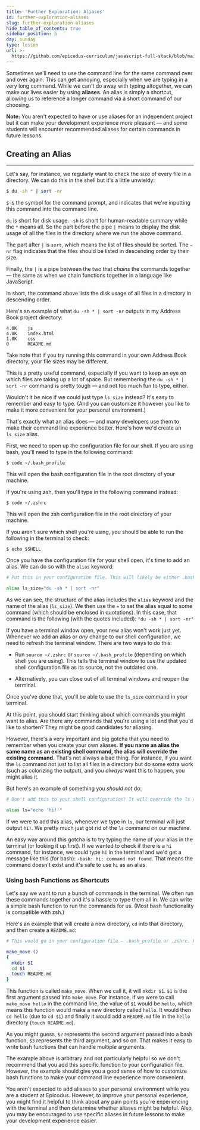 ```yaml
---
title: 'Further Exploration: Aliases'
id: further-exploration-aliases
slug: further-exploration-aliases
hide_table_of_contents: true
sidebar_position: 5
day: sunday
type: lesson
url: >-
  https://github.com/epicodus-curriculum/javascript-full-stack/blob/main/3e_using_aliases.md
---
```


Sometimes we'll need to use the command line for the same command over and over again. This can get annoying, especially when we are typing in a very long command. While we can't do away with typing altogether, we can make our lives easier by using **aliases**. An alias is simply a shortcut, allowing us to reference a longer command via a short command of our choosing.

**Note:** You aren't expected to have or use aliases for an independent project but it can make your development experience more pleasant — and some students will encounter recommended aliases for certain commands in future lessons.

## Creating an Alias
---

Let's say, for instance, we regularly want to check the size of every file in a directory. We can do this in the shell but it's a little unwieldy:

```bash
$ du -sh * | sort -nr
```

`$` is the symbol for the command prompt, and indicates that we're  inputting this command into the command line.

`du` is short for disk usage. `-sh` is short for human-readable summary while the `*` means all. So the part before the pipe `|` means to display the disk usage of all the files in the directory where we run the above command.

The part after `|` is `sort`, which means the list of files should be sorted. The `-nr` flag indicates that the files should be listed in descending order by their size.

Finally, the `|` is a pipe between the two that _chains_ the commands together — the same as when we chain functions together in a language like JavaScript.

In short, the command above lists the disk usage of all files in a directory in descending order.

Here's an example of what `du -sh * | sort -nr` outputs in my Address Book project directory:

```
4.0K    js
4.0K    index.html
1.0K    css
0       README.md
```

Take note that if you try running this command in your own Address Book directory, your file sizes may be different.

This is a pretty useful command, especially if you want to keep an eye on which files are taking up a lot of space. But remembering the `du -sh * | sort -nr` command is pretty tough — and not too much fun to type, either.

Wouldn't it be nice if we could just type `ls_size` instead? It's easy to remember and easy to type. (And you can customize it however you like to make it more convenient for your personal environment.)

That's exactly what an alias does — and many developers use them to make their command line experience better. Here's how we'd create an `ls_size` alias.

First, we need to open up the configuration file for our shell. If you are using bash, you'll need to type in the following command:

```shell
$ code ~/.bash_profile
```

This will open the bash configuration file in the root directory of your machine.

If you're using zsh, then you'll type in the following command instead:

```shell
$ code ~/.zshrc
```

This will open the zsh configuration file in the root directory of your machine.

If you aren't sure which shell you're using, you should be able to run the following in the terminal to check:

```
$ echo $SHELL
```

Once you have the configuration file for your shell open, it's time to add an alias. We can do so with the `alias` keyword:

```bash
# Put this in your configuration file. This will likely be either .bash_profile or .zshrc.

alias ls_size="du -sh * | sort -nr"
```

As we can see, the structure of the alias includes the `alias` keyword and the name of the alias (`ls_size`). We then use the `=` to set the alias equal to some command (which should be enclosed in quotations). In this case, that command is the following (with the quotes included): `"du -sh * | sort -nr"`

If you have a terminal window open, your new alias won't work just yet. Whenever we add an alias or _any_ change to our shell configuration, we need to refresh the terminal window. There are two ways to do this:

* Run `source ~/.zshrc` or `source ~/.bash_profile` (depending on which shell you are using). This tells the terminal window to use the updated shell configuration file as its source, not the outdated one.

* Alternatively, you can close out of all terminal windows and reopen the terminal.

Once you've done that, you'll be able to use the `ls_size` command in your terminal.

At this point, you should start thinking about which commands you might want to alias. Are there any commands that you're using a lot and that you'd like to shorten? They might be good candidates for aliasing.

However, there's a very important and big gotcha that you need to remember when you create your own aliases. **If you name an alias the same name as an existing shell command, the alias will override the existing command.** That's not always a bad thing. For instance, if you want the `ls` command not just to list all files in a directory but do some extra work (such as colorizing the output), and you _always_ want this to happen, you might alias it.

But here's an example of something you _should not_ do:

```bash
# Don't add this to your shell configuration! It will override the ls command.

alias ls="echo 'hi!'"
```

If we were to add this alias, whenever we type in `ls`, our terminal will just output `hi!`. We pretty much just got rid of the `ls` command on our machine. 

An easy way around this gotcha is to try typing the name of your alias in the terminal (or looking it up first). If we wanted to check if there is a `hi` command, for instance, we could type `hi` in the terminal and we'd get a message like this (for bash): `-bash: hi: command not found`. That means the command doesn't exist and it's safe to use `hi` as an alias.

### Using bash Functions as Shortcuts

Let's say we want to run a bunch of commands in the terminal. We often run these commands together and it's a hassle to type them all in. We can write a simple bash function to run the commands for us. (Most bash functionality is compatible with zsh.)

Here's an example that will create a new directory, `cd` into that directory, and then create a `README.md`:

```bash
# This would go in your configuration file — .bash_profile or .zshrc. However, this is just an example. You can try it out yourself and then remove it from your configuration if you like.

make_move ()
{
  mkdir $1
  cd $1
  touch README.md
}
```

This function is called `make_move`. When we call it, it will `mkdir $1`. `$1` is the first argument passed into `make_move`. For instance, if we were to call `make_move hello` in the command line, the value of `$1` would be `hello`, which means this function would make a new directory called `hello`. It would then `cd hello` (due to `cd $1`) and finally it would add a `README.md` file in the `hello` directory (`touch README.md`).

As you might guess, `$2` represents the second argument passed into a bash function, `$3` represents the third argument, and so on. That makes it easy to write bash functions that can handle multiple arguments.

The example above is arbitrary and not particularly helpful so we don't recommend that you add this specific function to your configuration file. However, the example should give you a good sense of how to customize bash functions to make your command line experience more convenient.

You aren't expected to add aliases to your personal environment while you are a student at Epicodus. However, to improve your personal experience, you might find it helpful to think about any pain points you're experiencing with the terminal and then determine whether aliases might be helpful. Also, you may be encouraged to use specific aliases in future lessons to make your development experience easier.
